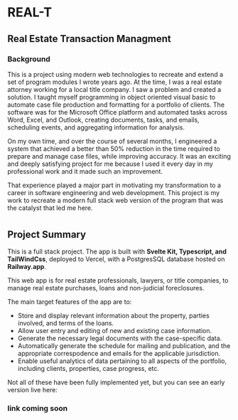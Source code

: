 # REAL-T 
## Real Estate Transaction Managment

### Background

This is a project using modern web technologies to recreate and extend a set of program modules I wrote years ago. At the time, I was a real estate attorney working for a local title company. I saw a problem and created a solution. I taught myself programming in object oriented visual basic to automate case file production and formatting for a portfolio of clients. The software was for the Microsoft Office platform and automated tasks across Word, Excel, and Outlook, creating documents, tasks, and emails, scheduling events, and aggregating information for analysis.

On my own time, and over the course of several months, I engineered a system that achieved a better than 50% reduction in the time required to prepare and manage case files, while improving accuracy. It was an exciting and deeply satisfying project for me because I used it every day in my professional work and it made such an improvement.

That experience played a major part in motivating my transformation to a career in software engineering and web development. This project is my work to recreate a modern full stack web version of the program that was the catalyst that led me here.

#
## Project Summary

This is a full stack project. The app is built with **Svelte Kit, Typescript, and TailWindCss**, deployed to Vercel, with a PostgresSQL database hosted on **Railway.app**. 

This web app is for real estate professionals, lawyers, or title companies, to manage real estate purchases, loans and non-judicial foreclosures. 

The main target features of the app are to:
* Store and display relevant information about the property, parties involved, and terms of the loans.
* Allow user entry and editing of new and existing case information.
* Generate the necessary legal documents with the case-specific data.  
* Automatically generate the schedule for mailing and publication, and the appropriate correspodence and emails for the applicable jurisdiction.
* Enable useful analytics of data pertaining to all aspects of the portfolio, including clients, properties, case progress, etc.

Not all of these have been fully implemented yet, but you can see an early version live here: 
### link coming soon

 
